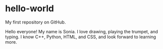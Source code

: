 # hello-world
My first repository on GitHub.

Hello everyone!
My name is Sonia. I love drawing, playing the trumpet, and typing.
I know C++, Python, HTML, and CSS, and look forward to learning more.
